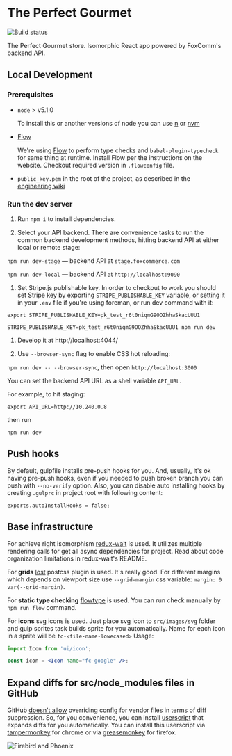 # The Perfect Gourmet

[![Build status](https://badge.buildkite.com/99167bb0d9f818e7018b5bea587dceb9c7540912eda5e4669b.svg)](https://buildkite.com/foxcommerce/the-perfect-gourmet)

The Perfect Gourmet store. Isomorphic React app powered by FoxComm's backend API.

## Local Development

### Prerequisites

* `node` > v5.1.0

  To install this or another versions of node you can use [n](https://github.com/tj/n) or [nvm](https://github.com/creationix/nvm)

* [Flow](http://flowtype.org)

  We're using [Flow](http://flowtype.org) to perform type checks and `babel-plugin-typecheck` for same thing at runtime. Install Flow per the instructions on the website. Checkout required version in `.flowconfig` file.

* `public_key.pem` in the root of the project, as described in the [engineering wiki](https://github.com/FoxComm/engineering-wiki/blob/master/development/setup.md#developing-frontend-applications)


### Run the dev server

1. Run `npm i` to install dependencies.

1. Select your API backend. There are convenience tasks to run the common backend development methods, hitting backend API at either local or remote stage:

  `npm run dev-stage` — backend API at `stage.foxcommerce.com`

  `npm run dev-local` — backend API at `http://localhost:9090`

1. Set Stripe.js publishable key.
In order to checkout to work you should set Stripe key by exporting `STRIPE_PUBLISHABLE_KEY` variable, or setting it in your `.env` file if you're using foreman, or run dev command with it:

  `export STRIPE_PUBLISHABLE_KEY=pk_test_r6t0niqmG9OOZhhaSkacUUU1`

  `STRIPE_PUBLISHABLE_KEY=pk_test_r6t0niqmG9OOZhhaSkacUUU1 npm run dev`


1. Develop it at http://localhost:4044/

1. Use `--browser-sync` flag to enable CSS hot reloading:

`npm run dev -- --browser-sync`, then open `http://localhost:3000`


You can set the backend API URL as a shell variable `API_URL`.

For example, to hit staging:

```
export API_URL=http://10.240.0.8
```
then run

```
npm run dev
```


## Push hooks

By default, gulpfile installs pre-push hooks for you.
And, usually, it's ok having pre-push hooks, even if you needed to push broken branch
you can push with `--no-verify` option.
Also, you can disable auto installing hooks by creating `.gulprc` in project root with following content:

```
exports.autoInstallHooks = false;
```

## Base infrastructure

For achieve right isomorphism [redux-wait](https://www.npmjs.com/package/redux-wait) is used.
It utilizes multiple rendering calls for get all async dependencies for project.
Read about code organization limitations in redux-wait's README.

For **grids** [lost](https://www.npmjs.com/package/lost) postcss plugin is used. It's really good.
For different margins which depends on viewport size use `--grid-margin` css variable: `margin: 0 var(--grid-margin)`.

For **static type checking** [flowtype](http://flowtype.org/) is used. You can run check manually by `npm run flow` command.

For **icons** svg icons is used. Just place svg icon to `src/images/svg` folder and gulp sprites task builds sprite for you
automatically. Name for each icon in a sprite will be `fc-<file-name-lowecased>` Usage:

```jsx
import Icon from 'ui/icon';

const icon = <Icon name="fc-google" />;

```

## Expand diffs for src/node_modules files in GitHub

GitHub [doesn't allow](https://github.com/github/linguist/issues/2206#issuecomment-103383178) overriding config
for vendor files in terms of diff suppression.
So, for you convenience, you can install [userscript](./unsuppressor.user.js) that expands diffs for you automatically.
You can install this userscript via [tampermonkey](http://tampermonkey.net) for chrome or
via [greasemonkey](https://addons.mozilla.org/en-US/firefox/addon/greasemonkey/) for firefox.

![Firebird and Phoenix](http://i.imgur.com/7Cyj5q8.jpg "Firebird and Phoenix")
